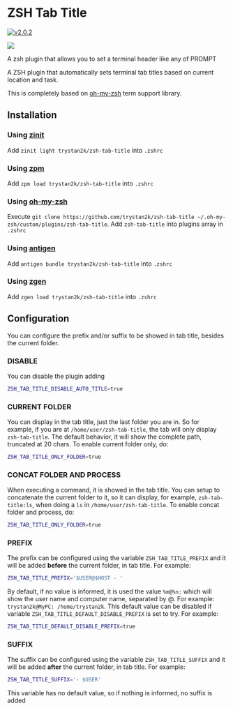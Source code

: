 # ZSH Tab Title

[![v2.0.2](https://img.shields.io/badge/version-2.0.2-brightgreen.svg)](https://github.com/trystan2k/zsh-tab-title/tree/v2.0.2)

![](https://github.com/trystan2k/zsh-tab-title/workflows/CI-workflow/badge.svg)

A zsh plugin that allows you to set a terminal header like any of PROMPT

A ZSH plugin that automatically sets terminal tab titles based on current location and task.

This is completely based on [oh-my-zsh](https://github.com/ohmyzsh/ohmyzsh/blob/master/lib/termsupport.zsh) term support library.

## Installation

### Using [zinit](https://github.com/zdharma/zinit)

Add `zinit light trystan2k/zsh-tab-title` into `.zshrc`

### Using [zpm](https://github.com/zpm-zsh/zpm)

Add `zpm load trystan2k/zsh-tab-title` into `.zshrc`

### Using [oh-my-zsh](https://github.com/robbyrussell/oh-my-zsh)

Execute `git clone https://github.com/trystan2k/zsh-tab-title ~/.oh-my-zsh/custom/plugins/zsh-tab-title`. Add `zsh-tab-title` into plugins array in `.zshrc`

### Using [antigen](https://github.com/zsh-users/antigen)

Add `antigen bundle trystan2k/zsh-tab-title` into `.zshrc`

### Using [zgen](https://github.com/tarjoilija/zgen)

Add `zgen load trystan2k/zsh-tab-title` into `.zshrc`

## Configuration

You can configure the prefix and/or suffix to be showed in tab title, besides the current folder.

### DISABLE

You can disable the plugin adding

```sh
ZSH_TAB_TITLE_DISABLE_AUTO_TITLE=true
```

### CURRENT FOLDER

You can display in the tab title, just the last folder you are in. So for example, if you are at `/home/user/zsh-tab-title`, the tab will only display `zsh-tab-title`. The default behavior, it will show the complete path, truncated at 20 chars. To enable current folder only, do:

```sh
ZSH_TAB_TITLE_ONLY_FOLDER=true
```

### CONCAT FOLDER AND PROCESS

When executing a command, it is showed in the tab title. You can setup to concatenate the current folder to it, so it can display, for example, `zsh-tab-title:ls`, when doing a `ls` in `/home/user/zsh-tab-title`. To enable concat folder and process, do:

```sh
ZSH_TAB_TITLE_ONLY_FOLDER=true
```

### PREFIX

The prefix can be configured using the variable `ZSH_TAB_TITLE_PREFIX` and it will be added **before** the current folder, in tab title. For example:

```sh
ZSH_TAB_TITLE_PREFIX='$USER@$HOST - '
```

By default, if no value is informed, it is used the value `%m@%n:` which will show the user name and computer name, separated by @. For example: `trystan2k@MyPC: /home/trystan2k`. This default value can be disabled if variable `ZSH_TAB_TITLE_DEFAULT_DISABLE_PREFIX` is set to try. For example:

```sh
ZSH_TAB_TITLE_DEFAULT_DISABLE_PREFIX=true
```

### SUFFIX

The suffix can be configured using the variable `ZSH_TAB_TITLE_SUFFIX` and it will be added **after** the current folder, in tab title. For example:

```sh
ZSH_TAB_TITLE_SUFFIX='- $USER'
```

This variable has no default value, so if nothing is informed, no suffix is added
